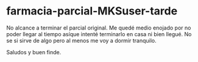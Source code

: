 # farmacia-parcial-MKSuser-tarde

No alcance a terminar el parcial original. 
Me quedé medio enojado por no poder llegar al tiempo asíque intenté terminarlo en casa ni bien llegué.
No se si sirve de algo pero al menos me voy a dormir tranquilo.

Saludos y buen finde.
